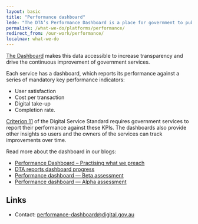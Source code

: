 ```yaml
---
layout: basic
title: "Performance dashboard"
lede: "The DTA’s Performance Dashboard is a place for government to publicly report how its services are performing."
permalink: /what-we-do/platforms/performance/
redirect_from: /our-work/performance/
localnav: what-we-do
---
```


[The Dashboard](https://dashboard.gov.au/) makes this data accessible to increase transparency and drive the continuous improvement of government services.

Each service has a dashboard, which reports its performance against a series of mandatory key performance indicators:

- User satisfaction
- Cost per transaction
- Digital take-up
- Completion rate.

[Criterion 11](https://www.dta.gov.au/standard/11-measure-performance/) of the Digital Service Standard requires government services to report their performance against these KPIs. The dashboards also provide other insights so users and the owners of the services can track improvements over time.

Read more about the dashboard in our blogs:

- [Performance Dashboard – Practising what we preach](https://www.dta.gov.au/blog/dashboard-practising-what-we-preach/) 
- [DTA reports dashboard progress](https://www.dta.gov.au/news/dashboard-progress/)
- [Performance dashboard — Beta assessment](https://www.dta.gov.au/standard/assessments/performance-dashboard-beta/)
- [Performance dashboard — Alpha assessment](https://www.dta.gov.au/standard/assessments/performance-dashboard-alpha/)

## Links

* Contact: [performance-dashboard@digital.gov.au](mailto:performance-dashboard@digital.gov.au)
